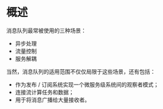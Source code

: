 # 概述

消息队列最常被使用的三种场景：

- 异步处理
- 流量控制
- 服务解耦

当然，消息队列的适用范围不仅仅局限于这些场景，还有包括：

- 作为发布 / 订阅系统实现一个微服务级系统间的观察者模式；
- 连接流计算任务和数据；
- 用于将消息广播给大量接收者。